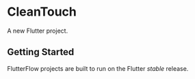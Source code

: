 # CleanTouch

A new Flutter project.

## Getting Started

FlutterFlow projects are built to run on the Flutter _stable_ release.
